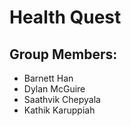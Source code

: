 # Health Quest

## Group Members:
- Barnett Han
- Dylan McGuire
- Saathvik Chepyala
- Kathik Karuppiah
